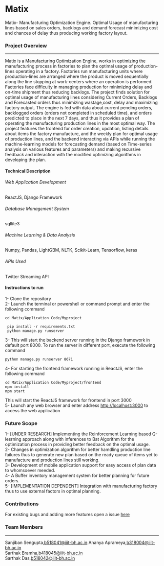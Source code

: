 # Matix
Matix- Manufacturing Optimization Engine. Optimal Usage of manufacturing lines based on sales orders, backlogs and demand forecast minimizing cost and chances of delay thus producing working factory layout.


### Project Overview
----------------------------------


Matix is a Manufacturing Optimization Engine, works in optimizing the manufacturing process in factories to plan the optimal usage of production-lines operating in a factory. Factories run manufacturing units where production-lines are arranged where the product is moved sequentially along the line stopping at work-centers where an operation is performed. Factories face difficulty in managing production for minimizing delay and on-time shipment thus reducing backlogs. The project finds solution for optimal usage of manufacturing lines considering Current Orders, Backlogs and Forecasted orders thus minimizing wastage,cost, delay and maximizing factory output. The engine is fed with data about current pending orders, backlogged orders (orders not completed in scheduled time), and orders predicted to place in the next 7 days, and thus it provides a plan of operating the manufacturing production lines in the most optimal way. The project features the frontend for order creation, updation, listing details about items the factory manufacture, and the weekly plan for optimal usage of production lines, and the backend interacting via APIs while running the machine-learning models for forecasting demand (based on Time-series analysis on various features and parameters) and making recursive feedback and interaction with the modified optimizing algorithms in developing the plan.

#### Technical Description
###### Web Application Development
ReactJS, Django Framework  
###### Database Management System
sqllite3
###### Machine Learning & Data Analysis
Numpy,  Pandas,  LightGBM,  NLTK,  Scikit-Learn,  Tensorflow,  keras
###### APIs Used
Twitter Streaming API

#### Instructions to run
1- Clone the repository  
2- Launch the terminal or powershell or command prompt and enter the following command
   ```
   cd Matix/Application Code/Myproject

    pip install -r requirements.txt 
    python manage.py runserver
   ```
3- This will start the backend server running in the Django framework in default port 8000. To run the server in different port, execute the following command
   ```
   python manage.py runserver 8671
   ```
4- For starting the frontend framework running in ReactJS, enter the following command
```
cd Matix/Application Code/Myproject/frontend
npm install
npm start
```
   This will start the ReactJS framework for frontend in port 3000  
5- Launch any web browser and enter address [http://localhost:3000](http://localhost:3000) to access the  web application


### Future Scope
1- [UNDER RESEARCH] Implementing the Reinforcement Learning based Q-lesrning approach along with inferences to Bat Algorithm for the optimization process in providing better feedback on the optimal usage.  
2- Changes in optimization algorithm for better hamdling production line failures thus to generate new plan based on the ready queue of items yet to manufacture and production lines still working.  
3- Development of mobile application support for easy access of plan data to whomsoever meeded.  
4- A Buffer inventory management system for better planning for future orders.  
5- [IMPLEMENTATION DEPENDENT] Integration with manufacturing factory thus to use external factors in optimal planning.


### Contributions
For existing bugs and adding more features open a issue [here](https://github.com/deluminators/Matix/issues)

### Team Members
----------------------------------
Sanjiban Sengupta,<b518041@iiit-bh.ac.in> 
Ananya Aprameya,<b318004@iiit-bh.ac.in>  
Sarthak Bramha,<b418045@iiit-bh.ac.in>  
Sarthak Das,<b518042@iiit-bh.ac.in>  

